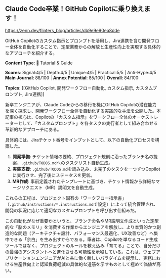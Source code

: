 ## Claude Code卒業！GitHub Copilotに乗り換えます！

https://zenn.dev/flinters_blog/articles/db9e9e90ea8dde

GitHub Copilotのカスタム指示とプロンプトを活用し、Jira連携を含む開発フロー全体を自動化することで、定型業務からの解放と生産性向上を実現する具体的なアプローチを紹介する。

**Content Type**: 📖 Tutorial & Guide

**Scores**: Signal:4/5 | Depth:4/5 | Unique:4/5 | Practical:5/5 | Anti-Hype:4/5
**Main Journal**: 88/100 | **Annex Potential**: 85/100 | **Overall**: 84/100

**Topics**: [[GitHub Copilot, 開発ワークフロー自動化, カスタム指示, カスタムプロンプト, Jira連携]]

新卒エンジニアが、Claude Codeからの移行を機にGitHub Copilotの潜在能力を深く探求し、開発ワークフロー全体を自動化する実践的な手法を公開した。本記事の核心は、Copilotの「カスタム指示」をワークフロー全体のオーケストレーターとして、「カスタムプロンプト」を各タスクの実行者として組み合わせる革新的なアプローチにある。

具体的には、Jiraチケット番号をインプットとして、以下の自動化プロセスを構築した。
1.  **開発準備**: チケット情報の要約、プロジェクト規則に沿ったブランチ名の提案、`.github/TODOS.md`へのタスクリスト自動生成。
2.  **実装支援**: `.github/TODOS.md`を読み込み、未完了のタスクを一つずつCopilotに実行させ、完了後にステータスを更新。
3.  **MR作成**: 事前定義されたテンプレートに基づき、チケット情報から詳細なマージリクエスト（MR）説明文を自動生成。

これらの工程は、プロジェクト固有の「ワークフロー指示書」（`.github/instructions/*.instructions.md`で設定）によって統合管理され、開発の状況に応じて適切なカスタムプロンプトを呼び出す仕組みだ。

この自動化がなぜ重要かというと、ブランチ命名やMR説明文作成といった定型的な「脳のメモリ」を消費する作業からエンジニアを解放し、より本質的かつ創造的な問題（アーキテクチャ設計、パフォーマンス最適化、UX改善など）へ集中できる「余白」を生み出すからである。筆者は、Copilotを単なるコード生成ツールではなく、プロジェクトのルールを教え込み「育てる」ことで、自分だけの最強のアシスタントへと進化させる可能性を示唆している。これは、ウェブアプリケーションエンジニアがAIと共に働く新しいパラダイムを提示し、実務における生産性向上と認知負荷軽減の具体的な道筋を示すものとして極めて価値が高い。